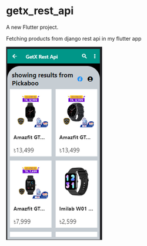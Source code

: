 # getx_rest_api

A new Flutter project.

Fetching products from django rest api in my flutter app



![alt text](https://github.com/Miskat-UL/GetX-rest-api-flutter/blob/main/final.png?raw=true)
